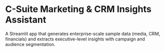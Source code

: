 # C-Suite Marketing & CRM Insights Assistant

A Streamlit app that generates enterprise-scale sample data (media, CRM, financials) 
and extracts executive-level insights with campaign and audience segmentation.
